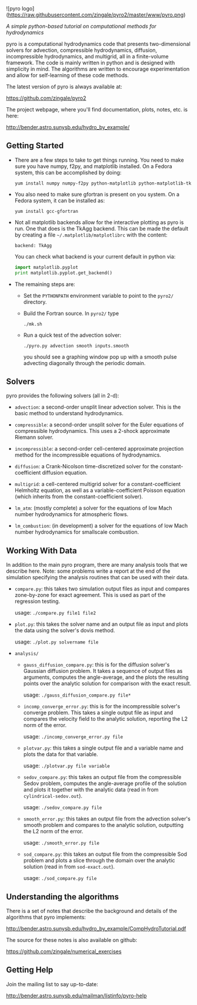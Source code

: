 ![pyro logo]
(https://raw.githubusercontent.com/zingale/pyro2/master/www/pyro.png)

*A simple python-based tutorial on computational methods for hydrodynamics*


pyro is a computational hydrodynamics code that presents
two-dimensional solvers for advection, compressible hydrodynamics,
diffusion, incompressible hydrodynamics, and multigrid, all in a
finite-volume framework.  The code is mainly written in python and is
designed with simplicity in mind.  The algorithms are written to
encourage experimentation and allow for self-learning of these code
methods.

The latest version of pyro is always available at:

https://github.com/zingale/pyro2

The project webpage, where you'll find documentation, plots, notes,
etc. is here:

http://bender.astro.sunysb.edu/hydro_by_example/


## Getting Started

  - There are a few steps to take to get things running. You need to
     make sure you have numpy, f2py, and matplotlib installed. On a
     Fedora system, this can be accomplished by doing:

       `yum install numpy numpy-f2py python-matplotlib python-matplotlib-tk`

  - You also need to make sure gfortran is present on you system. On
     a Fedora system, it can be installed as: 

       `yum install gcc-gfortran` 

  - Not all matplotlib backends allow for the interactive plotting as
     pyro is run. One that does is the TkAgg backend. This can be made
     the default by creating a file `~/.matplotlib/matplotlibrc` with
     the content:

       `backend: TkAgg`

     You can check what backend is your current default in python via: 

       ```python
       import matplotlib.pyplot 
       print matplotlib.pyplot.get_backend() 
       ```

  - The remaining steps are: 

      * Set the `PYTHONPATH` environment variable to point to the `pyro2/`
        directory.

      * Build the Fortran source. In `pyro2/` type 

          `./mk.sh` 

      * Run a quick test of the advection solver: 

          `./pyro.py advection smooth inputs.smooth` 

        you should see a graphing window pop up with a smooth pulse
        advecting diagonally through the periodic domain.


## Solvers

pyro provides the following solvers (all in 2-d):

  - `advection`: a second-order unsplit linear advection solver.  This
    is the basic method to understand hydrodynamics.

  - `compressible`: a second-order unsplit solver for the Euler
    equations of compressible hydrodynamics.  This uses a 2-shock
    approximate Riemann solver.

  - `incompressible`: a second-order cell-centered approximate
    projection method for the incompressible equations of
    hydrodynamics.

  - `diffusion`: a Crank-Nicolson time-discretized solver for the
    constant-coefficient diffusion equation.

  - `multigrid`: a cell-centered multigrid solver for a
    constant-coefficient Helmholtz equation, as well as a
    variable-coefficient Poisson equation (which inherits from the
    constant-coefficient solver).

  - `lm_atm`: (mostly complete) a solver for the equations of 
    low Mach number hydrodynamics for atmospheric flows.

  - `lm_combustion`: (in development) a solver for the equations of
    low Mach number hydrodynamics for smallscale combustion.


## Working With Data

In addition to the main pyro program, there are many analysis tools
that we describe here. Note: some problems write a report at the end
of the simulation specifying the analysis routines that can be used
with their data.

  - `compare.py`: this takes two simulation output files as input and
    compares zone-by-zone for exact agreement. This is used as part of
    the regression testing.

      usage: `./compare.py file1 file2`

  - `plot.py`: this takes the solver name and an output file as input
    and plots the data using the solver's dovis method.

      usage: `./plot.py solvername file`

  - `analysis/`

      * `gauss_diffusion_compare.py`: this is for the diffusion solver's
        Gaussian diffusion problem. It takes a sequence of output
        files as arguments, computes the angle-average, and the plots
        the resulting points over the analytic solution for comparison
        with the exact result.

          usage: `./gauss_diffusion_compare.py file*`

      * `incomp_converge_error.py`: this is for the incompressible
        solver's converge problem. This takes a single output file as
        input and compares the velocity field to the analytic
        solution, reporting the L2 norm of the error.

          usage: `./incomp_converge_error.py file`

      * `plotvar.py`: this takes a single output file and a variable
        name and plots the data for that variable.

          usage: `./plotvar.py file variable`

      * `sedov_compare.py`: this takes an output file from the
        compressible Sedov problem, computes the angle-average profile
        of the solution and plots it together with the analytic data
        (read in from `cylindrical-sedov.out`).

          usage: `./sedov_compare.py file`

      * `smooth_error.py`: this takes an output file from the advection
        solver's smooth problem and compares to the analytic solution,
        outputting the L2 norm of the error.

          usage: `./smooth_error.py file`

      * `sod_compare.py`: this takes an output file from the
        compressible Sod problem and plots a slice through the domain
        over the analytic solution (read in from `sod-exact.out`).

          usage: `./sod_compare.py file`


## Understanding the algorithms

  There is a set of notes that describe the background and details of the
  algorithms that pyro implements:

  http://bender.astro.sunysb.edu/hydro_by_example/CompHydroTutorial.pdf

  The source for these notes is also available on github:

  https://github.com/zingale/numerical_exercises


## Getting Help

  Join the mailing list to say up-to-date:

  http://bender.astro.sunysb.edu/mailman/listinfo/pyro-help

